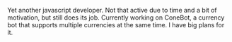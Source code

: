 Yet another javascript developer. Not that active due to time and a bit of motivation, but still does its job. Currently working on ConeBot, a currency bot that supports multiple currencies at the same time. I have big plans for it.

<!---
VictorGamerLOL/VictorGamerLOL is a ✨ special ✨ repository because its `README.md` (this file) appears on your GitHub profile.
You can click the Preview link to take a look at your changes.
--->
